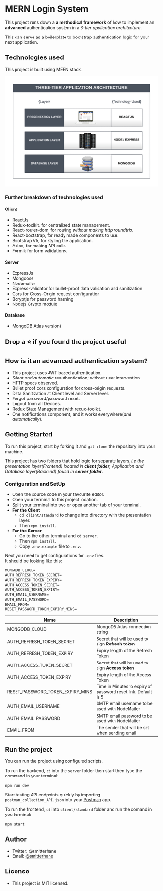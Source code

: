 # MERN Login System
<!--
https://dev-to-uploads.s3.amazonaws.com/uploads/articles/be6k63aiuu0m1rq1tjsb.jpg
-->
This project runs down a **a methodical framework** of how to implement an **advanced** authentication system in a _3-tier application architecture_.

This can serve as a boilerplate to bootstrap authentication logic for your next application.

## Technologies used

This project is built using MERN stack.

![Application 3-tier architecture](https://github.com/hane-smitter/MERN_login_system/blob/assets/three-tier_sm.jpg?raw=true)

### Further breakdown of technologies used

#### Client

- ReactJs
- Redux-toolkit, for centralized state management.
- React-router-dom, for routing _without making http roundtrip_.
- React-bootstrap, for ready made components to use.
- Bootstrap V5, for styling the application.
- Axios, for making API calls.
- Formik for form validations.

#### Server

- ExpressJs
- Mongoose
- Nodemailer
- Express-validator for bullet-proof data validation and sanitization
- Cors for Cross-Origin request configuration
- Bcryptjs for password hashing
- Nodejs Crypto module

#### Database

- MongoDB(Atlas version)

## Drop a ⭐ if you found the project useful

## How is it an advanced authentication system?

- This project uses JWT based authentication.
- _Silent and automatic_ reauthentication; without user intervention.
- HTTP specs observed.
- Bullet proof cors configuration for cross-origin requests.
- Data Sanitization at Client level and Server level.
- Forgot password/password reset.
- Logout from all Devices.
- Redux State Management with redux-toolkit.
- One notifications component, and it works everywhere(_and automatically_).

## Getting Started

To run this project, start by forking it and `git clone` the repository into your machine.

This project has two folders that hold logic for separate layers, _i.e the presentation layer(Frontend) located in **client folder**, Application and Database layer(Backend) found in **server folder**_.

### Configuration and SetUp

- Open the source code in your favourite editor.
- Open your terminal to this project location.
- Split your terminal into two or open another tab of your terminal.
- **For the Client**
  - `cd client/standard` to change into directory with the presentation layer.
  - Then `npm install`.
- **For the Server**
  - Go to the other terminal and `cd server`.
  - Then `npm install`.
  - Copy `.env.example` file to `.env`.

Next you need to get configurations for `.env` files.<br />
It should be looking like this:

```
MONGODB_CLOUD=
AUTH_REFRESH_TOKEN_SECRET=
AUTH_REFRESH_TOKEN_EXPIRY=
AUTH_ACCESS_TOKEN_SECRET=
AUTH_ACCESS_TOKEN_EXPIRY=
AUTH_EMAIL_USERNAME=
AUTH_EMAIL_PASSWORD=
EMAIL_FROM=
RESET_PASSWORD_TOKEN_EXPIRY_MINS=
```

| Name                             | Description                                                    |
| -------------------------------- | -------------------------------------------------------------- |
| MONGODB_CLOUD                    | MongoDB Atlas connection string                                |
| AUTH_REFRESH_TOKEN_SECRET        | Secret that will be used to sign **Refresh token**             |
| AUTH_REFRESH_TOKEN_EXPIRY        | Expiry length of the Refresh Token                             |
| AUTH_ACCESS_TOKEN_SECRET         | Secret that will be used to sign **Access token**              |
| AUTH_ACCESS_TOKEN_EXPIRY         | Expiry length of the Access Token                              |
| RESET_PASSWORD_TOKEN_EXPIRY_MINS | Time in Minutes to expiry of password reset link. Default is 5 |
| AUTH_EMAIL_USERNAME              | SMTP email username to be used with NodeMailer                 |
| AUTH_EMAIL_PASSWORD              | SMTP email password to be used with NodeMailer                 |
| EMAIL_FROM                       | The sender that will be set when sending email                 |

## Run the project

You can run the project using configured scripts.

To run the backend, `cd` into the `server` folder then start then type the command in your terminal:

`npm run dev`

Start testing API endpoints quickly by importing `postman_collection_API.json` into your [Postman](https://www.postman.com/company/about-postman/) app.

To run the frontend, `cd` into `client/standard` folder and run the comand in you terminal:

`npm start`

## Author

- Twitter: [@smitterhane](https://twitter.com/intent/user?screen_name=smitterhane)
- Email: [@smitterhane](mailto:hanesmitter3@gmail.com)

## License

- This project is MIT licensed.

